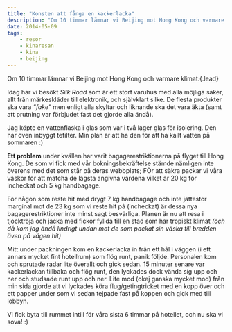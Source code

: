 ```yaml
---
title: "Konsten att fånga en kackerlacka"
description: "Om 10 timmar lämnar vi Beijing mot Hong Kong och varmare klimat."
date: 2014-05-09
tags:
    - resor
    - kinaresan
    - kina
    - beijing
---
```


Om 10 timmar lämnar vi Beijing mot Hong Kong och varmare klimat.{.lead}

Idag har vi besökt _Silk Road_ som är ett stort varuhus med alla möjliga saker, allt från märkeskläder till elektronik, och självklart silke. De flesta produkter ska vara _"fake"_ men enligt alla skyltar och liknande ska det vara äkta (samt att prutning var förbjudet fast det gjorde alla ändå).

Jag köpte en vattenflaska i glas som var i två lager glas för isolering. Den har öven inbyggt tefilter. Min plan är att ha den för att ha kallt vatten på sommaren :)

**Ett problem** under kvällen har varit bagagerestriktionerna på flyget till Hong Kong. De som vi fick med vår bokningsbekräftelse stämde nämligen inte överens med det som står på deras webbplats; FÖr att säkra packar vi våra väskor för att matcha de lägsta angivna värdena vilket är 20 kg för incheckat och 5 kg handbagage.

För någon som reste hit med drygt 7 kg handbagage och inte jättestor marginal mot de 23 kg som vi reste hit på (incheckat) är dessa nya bagagerestriktioner inte minst sagt besvärliga. Planen är nu att resa i tjocktröja och jacka med fickor fyllda till en stad som har tropiskt klimat _(och då kom jag ändå lindrigt undan mot de som packat sin väska till bredden även på vägen hit)_

Mitt under packningen kom en kackerlacka in från ett hål i väggen (i ett annars mycket fint hotellrum) som flög runt, panik följde. Personalen kom och sprutade radar lite överallt och gick sedan. 15 minuter senare var kackerlackan tillbaka och flög runt, den lyckades dock vända sig upp och ner och studsade runt upp och ner. Lite mod (okej ganska mycket mod) från min sida gjorde att vi lyckades köra flug/getingtricket med en kopp över och ett papper under som vi sedan tejpade fast på koppen och gick med till lobbyn.

Vi fick byta till rummet intill för våra sista 6 timmar på hotellet, och nu ska vi sova! :)
